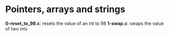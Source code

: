 # Pointers, arrays and strings

**0-reset_to_98.c**: resets the value of an int to 98
**1-swap.c**: swaps the value of two ints

